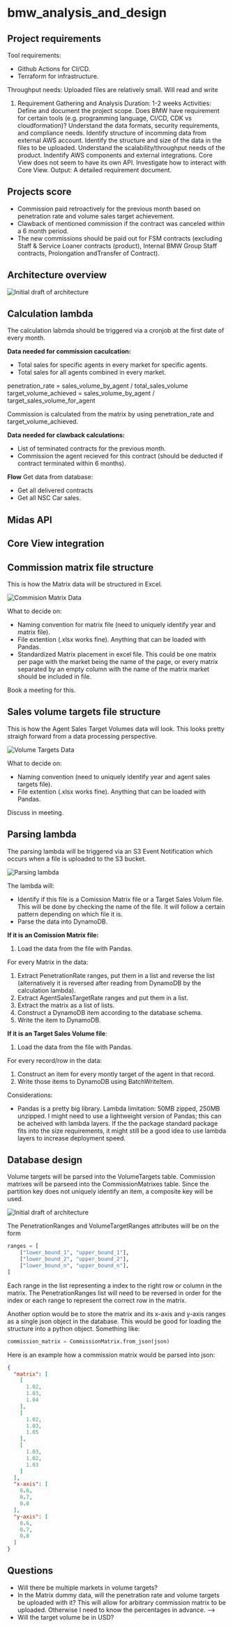 # bmw_analysis_and_design

## Project requirements
Tool requirements:
- Github Actions for CI/CD.
- Terraform for infrastructure.

Throughput needs:
Uploaded files are relatively small. Will read and write 
1. Requirement Gathering and Analysis
Duration: 1-2 weeks
Activities:
Define and document the project scope.
Does BMW have requirement for certain tools (e.g. programming language, CI/CD, CDK vs cloudformation)?
Understand the data formats, security requirements, and compliance needs.
Identify structure of incomming data from external AWS account.
Identify the structure and size of the data in the files to be uploaded.
Understand the scalability/throughput needs of the product.
Indentify AWS components and external integrations.
Core View does not seem to have its own API. Investigate how to interact with Core View.
Output: A detailed requirement document.

## Projects score
- Commission paid retroactively for the previous month based on penetration rate and volume sales target achievement.
- Clawback of mentioned commission if the contract was canceled within a 6 month period.
- The new commissions should be paid out for FSM contracts (excluding Staff & Service Loaner contracts (product), Internal BMW Group Staff contracts, Prolongation andTransfer of Contract).


## Architecture overview 

![Initial draft of architecture](architecture.svg)

## Calculation lambda
The calculation labmda should be triggered via a cronjob at the first date of every month. 

**Data needed for commission caculcation:**
- Total sales for specific agents in every market for specific agents.
- Total sales for all agents combined in every market.

penetration_rate = sales_volume_by_agent / total_sales_volume
target_volume_achieved = sales_volume_by_agent / target_sales_volume_for_agent

Commission is calculated from the matrix by using penetration_rate and target_volume_achieved.

**Data needed for clawback calculations:**
- List of terminated contracts for the previous month.
- Commission the agent recieved for this contract (should be deducted if contract terminated within 6 months).

**Flow**
Get data from database:
- Get all delivered contracts
- Get all NSC Car sales.

## Midas API

## Core View integration

## Commission matrix file structure
This is how the Matrix data will be structured in Excel. 

![Commision Matrix Data](./data_formats/matrix_dummy_data.png)

What to decide on:
- Naming convention for matrix file (need to uniquely identify year and matrix file).
- File extention (.xlsx works fine). Anything that can be loaded with Pandas.
- Standardized Matrix placement in excel file. This could be one matrix per page with the market being the name of the page, or every matrix separated by an empty column with the name of the matrix market should be included in file.

Book a meeting for this.

## Sales volume targets file structure
This is how the Agent Sales Target Volumes data will look. This looks pretty straigh forward from a data processing perspective.

![Volume Targets Data](./data_formats/volume_targets_dummy_data.png)

What to decide on: 
- Naming convention (need to uniquely identify year and agent sales targets file).
- File extention (.xlsx works fine). Anything that can be loaded with Pandas.

Discuss in meeting.

## Parsing lambda
The parsing lambda will be triggered via an S3 Event Notification which occurs when a file is uploaded to the S3 bucket.

![Parsing lambda](parsing_lambda.svg)

The lambda will:
- Identify if this file is a Comission Matrix file or a Target Sales Volum file. This will be done by checking the name of the file. It will follow a certain pattern depending on which file it is.
- Parse the data into DynamoDB.

**If it is an Comission Matrix file:**
1. Load the data from the file with Pandas.

For every Matrix in the data:
1. Extract PenetrationRate ranges, put them in a list and reverse the list (alternatively it is reversed after reading from DynamoDB by the calculation lambda).
2. Extract AgentSalesTargetRate ranges and put them in a list.
3. Extract the matrix as a list of lists.
4. Construct a DynamoDB item according to the database schema.
5. Write the item to DynamoDB.

**If it is an Target Sales Volume file**:
1. Load the data from the file with Pandas.

For every record/row in the data:
1. Construct an item for every montly target of the agent in that record.
2. Write those items to DynamoDB using BatchWriteItem.

Considerations:
- Pandas is a pretty big library. Lambda limitation: 50MB zipped, 250MB unzipped. I might need to use a lightweight version of Pandas; this can be acheived with lambda layers. If the the package standard package fits into the size requirements, it might still be a good idea to use lambda layers to increase deployment speed.

## Database design
Volume targets will be parsed into the VolumeTargets table. Commission matrixes will be parseed into the CommissionMatrixes table. Since the partition key does not uniquely identify an item, a composite key will be used. 

![Initial draft of architecture](database.svg)

The PenetrationRanges and VolumeTargetRanges attributes will be on the form
```python
ranges = [
    ["lower_bound_1", "upper_bound_1"],
    ["lower_bound_2", "upper_bound_2"],
    ["lower_bound_n", "upper_bound_n"],
]
```
Each range in the list representing a index to the right row or column in the matrix. The PenetrationRanges list will need to be reversed in order for the index or each range to represent the correct row in the matrix.

Another option would be to store the matrix and its x-axis and y-axis ranges as a single json object in the database. This would be good for loading the structure into a python object. Something like:

```python
commission_matrix = CommissionMatrix.from_json(json)
```

Here is an example how a commission matrix would be parsed into json:
```json
{
  "matrix": [
    [
      1.02,
      1.03,
      1.04
    ],
    [
      1.02,
      1.03,
      1.05
    ],
    [
      1.03,
      1.02,
      1.03
    ]
  ],
  "x-axis": [
    0.6,
    0.7,
    0.8
  ],
  "y-axis": [
    0.6,
    0.7,
    0.8
  ]
}

```

## Questions
- Will there be multiple markets in volume targets?
- In the Matrix dummy data, will the penetration rate and volume targets be uploaded with it? This will allow for arbitrary commission matrix to be uploaded. Otherwise I need to know the percentages in advance. --> 
- Will the target volume be in USD?